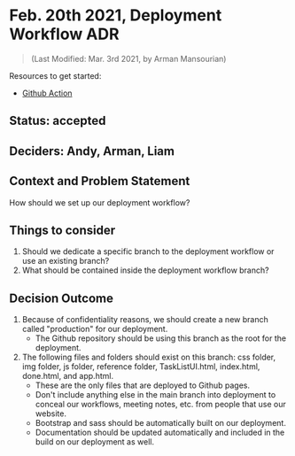 # Feb. 20th 2021, Deployment Workflow ADR
> (Last Modified: Mar. 3rd 2021, by Arman Mansourian)

Resources to get started:

- [Github Action](https://github.com/DonaldWolfson/cse110-w21-group29/blob/setup-bootstrap/.github/workflows/deploy.yml)

## Status: accepted

## Deciders: Andy, Arman, Liam

## Context and Problem Statement

How should we set up our deployment workflow?

## Things to consider

1. Should we dedicate a specific branch to the deployment workflow or use an existing branch?
2. What should be contained inside the deployment workflow branch?

## Decision Outcome

1. Because of confidentiality reasons, we should create a new branch called "production" for our deployment.
    - The Github repository should be using this branch as the root for the deployment.
2. The following files and folders should exist on this branch: css folder, img folder, js folder, reference folder, TaskListUI.html, index.html, done.html, and app.html.
    - These are the only files that are deployed to Github pages.
    - Don't include anything else in the main branch into deployment to conceal our workflows, meeting notes, etc. from people that use our website.
    - Bootstrap and sass should be automatically built on our deployment.
    - Documentation should be updated automatically and included in the build on our deployment as well.
